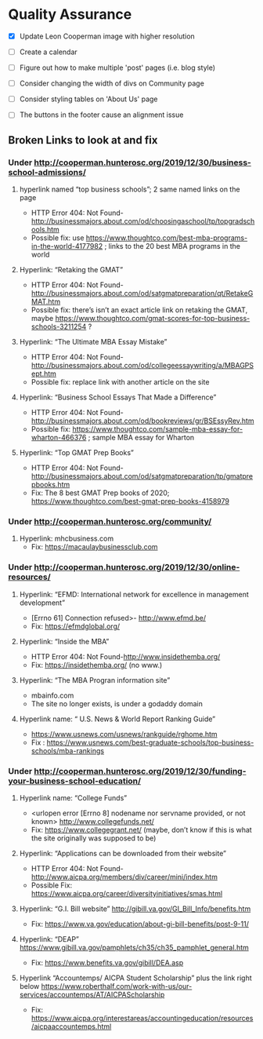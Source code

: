 # Quality Assurance

- [x] Update Leon Cooperman image with higher resolution
- [ ] Create a calendar
- [ ] Figure out how to make multiple 'post' pages (i.e. blog style)
- [ ] Consider changing the width of divs on Community page
- [ ] Consider styling tables on 'About Us' page
- [ ] The buttons in the footer cause an alignment issue



## Broken Links to look at and fix

### Under http://cooperman.hunterosc.org/2019/12/30/business-school-admissions/
1. hyperlink named “top business schools”; 2 same named links on the page
	- HTTP Error 404: Not Found-http://businessmajors.about.com/od/choosingaschool/tp/topgradschools.htm
	- Possible fix: use https://www.thoughtco.com/best-mba-programs-in-the-world-4177982 ; links to the 20 best MBA programs in the world


2. Hyperlink: “Retaking the GMAT”
	- HTTP Error 404: Not Found-http://businessmajors.about.com/od/satgmatpreparation/qt/RetakeGMAT.htm
	- Possible fix: there’s isn’t an exact article link on retaking the GMAT, maybe
https://www.thoughtco.com/gmat-scores-for-top-business-schools-3211254 ?


3. Hyperlink: “The Ultimate MBA Essay Mistake”
	- HTTP Error 404: Not Found-http://businessmajors.about.com/od/collegeessaywriting/a/MBAGPSept.htm
	- Possible fix: replace link with another article on the site


4. Hyperlink: “Business School Essays That Made a Difference”
	- HTTP Error 404: Not Found-http://businessmajors.about.com/od/bookreviews/gr/BSEssyRev.htm
	- Possible fix: https://www.thoughtco.com/sample-mba-essay-for-wharton-466376 ; sample MBA essay for Wharton

5. Hyperlink: “Top GMAT Prep Books”
	- HTTP Error 404: Not Found-http://businessmajors.about.com/od/satgmatpreparation/tp/gmatprepbooks.htm
	- Fix: The 8 best GMAT Prep books of 2020; https://www.thoughtco.com/best-gmat-prep-books-4158979



### Under http://cooperman.hunterosc.org/community/

1. Hyperlink: mhcbusiness.com
	- Fix: https://macaulaybusinessclub.com


### Under http://cooperman.hunterosc.org/2019/12/30/online-resources/
	
1. Hyperlink: “EFMD: International network for excellence in management development”
	- [Errno 61] Connection refused>- http://www.efmd.be/
	- Fix: https://efmdglobal.org/


2. Hyperlink: “Inside the MBA”
	- HTTP Error 404: Not Found-http://www.insidethemba.org/
	- Fix: https://insidethemba.org/ (no www.)


3. Hyperlink: “The MBA Progran information site”
	- mbainfo.com
	- The site no longer exists, is under a godaddy domain


4. Hyperlink name: “ U.S. News & World Report Ranking Guide”
	- https://www.usnews.com/usnews/rankguide/rghome.htm
	- Fix : https://www.usnews.com/best-graduate-schools/top-business-schools/mba-rankings



### Under http://cooperman.hunterosc.org/2019/12/30/funding-your-business-school-education/

1. Hyperlink name: “College Funds”
	- <urlopen error [Errno 8] nodename nor servname provided, or not known>
	http://www.collegefunds.net/
	- Fix: https://www.collegegrant.net/ (maybe, don’t know if this is what the site originally was supposed to be)


2. Hyperlink: “Applications can be downloaded from their website”
	- HTTP Error 404: Not Found-http://www.aicpa.org/members/div/career/mini/index.htm
	- Possible Fix: https://www.aicpa.org/career/diversityinitiatives/smas.html


3. Hyperlink: “G.I. Bill website” http://gibill.va.gov/GI_Bill_Info/benefits.htm
	- Fix: https://www.va.gov/education/about-gi-bill-benefits/post-9-11/


4. Hyperlink: “DEAP” https://www.gibill.va.gov/pamphlets/ch35/ch35_pamphlet_general.htm
	- Fix: https://www.benefits.va.gov/gibill/DEA.asp


5. Hyperlink “Accountemps/ AICPA Student Scholarship” plus the link right below https://www.roberthalf.com/work-with-us/our-services/accountemps/AT/AICPAScholarship
	- Fix: https://www.aicpa.org/interestareas/accountingeducation/resources/aicpaaccountemps.html
